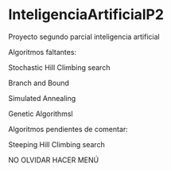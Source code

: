 # InteligenciaArtificialP2
Proyecto segundo parcial inteligencia artificial

Algoritmos faltantes: 

Stochastic Hill Climbing search

Branch and Bound

Simulated Annealing

Genetic Algorithmsl

Algoritmos pendientes de comentar:

Steeping Hill Climbing search

NO OLVIDAR HACER MENÚ

